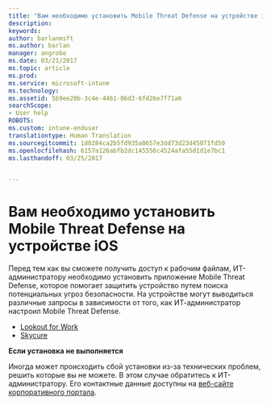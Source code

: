 ```yaml
---
title: "Вам необходимо установить Mobile Threat Defense на устройстве iOS | Документация Майкрософт"
description: 
keywords: 
author: barlanmsft
ms.author: barlan
manager: angrobe
ms.date: 03/21/2017
ms.topic: article
ms.prod: 
ms.service: microsoft-intune
ms.technology: 
ms.assetid: 5b9ee20b-3c4e-4461-86d3-6fd26e7f71a6
searchScope:
- User help
ROBOTS: 
ms.custom: intune-enduser
translationtype: Human Translation
ms.sourcegitcommit: 1d0284ca2b5fd935a8657e3dd73d23d45071fd50
ms.openlocfilehash: 6157a126abfb2dc145556c4524afa55d1d1e7bc1
ms.lasthandoff: 03/25/2017


---
```


# <a name="you-need-to-install-mobile-threat-defense-on-your-ios-device"></a>Вам необходимо установить Mobile Threat Defense на устройстве iOS

Перед тем как вы сможете получить доступ к рабочим файлам, ИТ-администратору необходимо установить приложение Mobile Threat Defense, которое помогает защитить устройство путем поиска потенциальных угроз безопасности. На устройстве могут выводиться различные запросы в зависимости от того, как ИТ-администратор настроил Mobile Threat Defense.

* [Lookout for Work](you-are-prompted-to-install-lookout-for-work-ios.md)
* [Skycure](you-are-prompted-to-install-skycure-ios.md)

**Если установка не выполняется**

Иногда может происходить сбой установки из-за технических проблем, решить которые вы не можете. В этом случае обратитесь к ИТ-администратору. Его контактные данные доступны на [веб-сайте корпоративного портала](http://portal.manage.microsoft.com).


